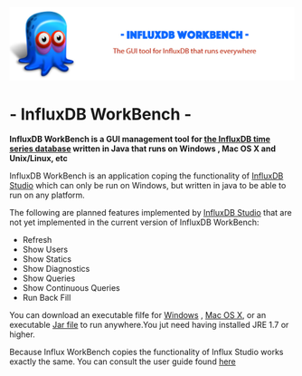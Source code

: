 ![influxDBWorkBench](doc/influxDBWorkBenchBanner.jpg?raw=true)
# - InfluxDB WorkBench - 

**InfluxDB WorkBench is a GUI management tool for [the InfluxDB time series database](https://www.influxdata.com/time-series-platform/influxdb/) 
written in Java that runs on Windows , Mac OS X and Unix/Linux, etc**

InfluxDB WorkBench is an application coping the functionality of [InfluxDB Studio](https://github.com/CymaticLabs/InfluxDBStudio) which can only 
be run on Windows, but written in java to be able to run on any platform.

The following are planned features implemented by [InfluxDB Studio](https://github.com/CymaticLabs/InfluxDBStudio) that are not yet implemented in 
the current version of InfluxDB WorkBench:

* Refresh
* Show Users
* Show Statics
* Show Diagnostics
* Show Queries
* Show Continuous Queries
* Run Back Fill

You can download an executable filfe for [Windows](https://github.com/JorgeMaker/InfluxDBWorkBench/releases/download/1.0/InfluxDBWorkBench.exe) ,  [Mac OS X](https://github.com/JorgeMaker/InfluxDBWorkBench/releases/download/1.0/InfluxDBWorkBench.app.zip), or an executable [Jar file](https://github.com/JorgeMaker/InfluxDBWorkBench/releases/download/1.0/influxDBWorkBench.jar) to run anywhere.You jut need having 
installed JRE 1.7 or higher.

Because Influx WorkBench copies the functionality of Influx Studio works exactly the same. You can consult the user guide found [here](https://github.com/CymaticLabs/InfluxDBStudio/blob/master/README.md)
